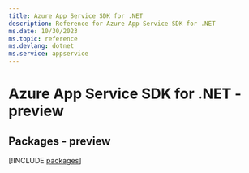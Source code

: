 ```yaml
---
title: Azure App Service SDK for .NET
description: Reference for Azure App Service SDK for .NET
ms.date: 10/30/2023
ms.topic: reference
ms.devlang: dotnet
ms.service: appservice
---
```

# Azure App Service SDK for .NET - preview
## Packages - preview
[!INCLUDE [packages](app-service-index.md)]